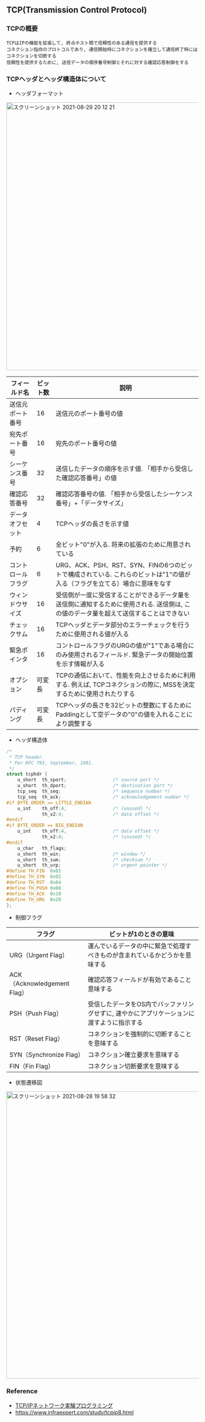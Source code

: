## TCP(Transmission Control Protocol)
### TCPの概要

```
TCPはIPの機能を拡張して, 終点ホスト間で信頼性のある通信を提供する
コネクション指向のプロトコルであり, 通信開始時にコネクションを確立して通信終了時にはコネクションを切断する
信頼性を提供するために, 送信データの順序番号制御とそれに対する確認応答制御をする
```

### TCPヘッダとヘッダ構造体について

- ヘッダフォーマット

<img width="700" alt="スクリーンショット 2021-08-29 20 12 21" src="https://user-images.githubusercontent.com/43327056/131248406-dba191ad-6503-4a0e-8b9f-0e953c28599d.png">

| フィールド名 | ビット数 | 説明 |
| --- | --- | --- |
| 送信元ポート番号	| 16 | 送信元のポート番号の値 |
| 宛先ポート番号 | 16 | 宛先のポート番号の値 |
| シーケンス番号 | 32 | 送信したデータの順序を示す値. 「相手から受信した確認応答番号」の値 |
| 確認応答番号 | 32 | 確認応答番号の値. 「相手から受信したシーケンス番号」+「データサイズ」 |
| データオフセット	| 4 | TCPヘッダの長さを示す値 |
| 予約 |	6 | 全ビット"0"が入る. 将来の拡張のために用意されている |
| コントロールフラグ | 6 | URG、ACK、PSH、RST、SYN、FINの6つのビットで構成されている. これらのビットは"1"の値が入る（フラグを立てる）場合に意味をなす |
| ウィンドウサイズ | 16 | 受信側が一度に受信することができるデータ量を送信側に通知するために使用される. 送信側は, この値のデータ量を超えて送信することはできない |
| チェックサム | 16 | TCPヘッダとデータ部分のエラーチェックを行うために使用される値が入る |
| 緊急ポインタ | 16 | コントロールフラグのURGの値が"1"である場合にのみ使用されるフィールド. 緊急データの開始位置を示す情報が入る |
| オプション | 可変長 | TCPの通信において、性能を向上させるために利用する. 例えば, TCPコネクションの際に, MSSを決定するために使用されたりする |
| パディング | 可変長 |TCPヘッダの長さを32ビットの整数にするためにPaddingとして空データの"0"の値を入れることにより調整する |

- ヘッダ構造体

```C
/*
 * TCP header.
 * Per RFC 793, September, 1981.
 */
struct tcphdr {
	u_short  th_sport;                 /* source port */
	u_short  th_dport;                 /* destination port */
	tcp_seq  th_seq;                   /* sequence number */
	tcp_seq  th_ack;                   /* acknowledgement number */
#if BYTE_ORDER == LITTLE_ENDIAN
	u_int    th_off:4,                 /* (unused) */
	         th_x2:4;                  /* data offset */
#endif
#if BYTE_ORDER == BIG_ENDIAN
	u_int    th_off:4,                 /* data offset */
	         th_x2:4;                  /* (unused) */
#endif
	u_char   th_flags;
	u_short  th_win;                   /* window */
	u_short  th_sum;                   /* checksum */
	u_short  th_urp;                   /* urgent pointer */
#define TH_FIN  0x01
#define TH_SYN  0x02
#define TH_RST  0x04
#define TH_PUSH 0x08
#define TH_ACK  0x10
#define TH_URG  0x20
};
```

- 制御フラグ

| フラグ | ビットが1のときの意味 |
| --- | --- |
| URG（Urgent Flag） | 運んでいるデータの中に緊急で処理すべきものが含まれているかどうかを意味する |
| ACK（Acknowledgement Flag） | 確認応答フィールドが有効であること意味する |
| PSH（Push Flag） | 受信したデータをOS内でバッファリングせずに, 速やかにアプリケーションに渡すように指示する |
| RST（Reset Flag） | コネクションを強制的に切断することを意味する |
| SYN（Synchronize Flag） | コネクション確立要求を意味する |
| FIN（Fin Flag） | コネクション切断要求を意味する |

- 状態遷移図

<img width="750" alt="スクリーンショット 2021-08-28 19 58 32" src="https://user-images.githubusercontent.com/43327056/131242365-b3c27eb6-90f4-404d-bc29-13a3fb157f42.png">

### Reference
- [TCP/IPネットワーク実験プログラミング](https://www.amazon.co.jp/dp/B08BR75XYY)
- https://www.infraexpert.com/study/tcpip8.html
